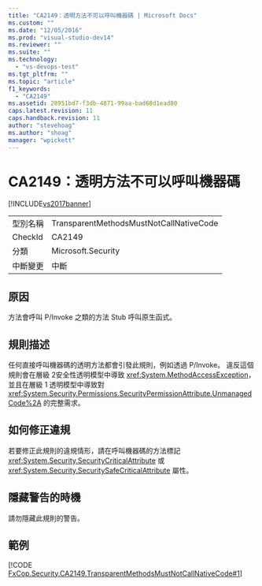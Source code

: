 ```yaml
---
title: "CA2149：透明方法不可以呼叫機器碼 | Microsoft Docs"
ms.custom: ""
ms.date: "12/05/2016"
ms.prod: "visual-studio-dev14"
ms.reviewer: ""
ms.suite: ""
ms.technology: 
  - "vs-devops-test"
ms.tgt_pltfrm: ""
ms.topic: "article"
f1_keywords: 
  - "CA2149"
ms.assetid: 28951bd7-f3db-4871-99aa-bad68d1ead80
caps.latest.revision: 11
caps.handback.revision: 11
author: "stevehoag"
ms.author: "shoag"
manager: "wpickett"
---
```

# CA2149：透明方法不可以呼叫機器碼
[!INCLUDE[vs2017banner](../code-quality/includes/vs2017banner.md)]

|||  
|-|-|  
|型別名稱|TransparentMethodsMustNotCallNativeCode|  
|CheckId|CA2149|  
|分類|Microsoft.Security|  
|中斷變更|中斷|  
  
## 原因  
 方法會呼叫 P\/Invoke 之類的方法 Stub 呼叫原生函式。  
  
## 規則描述  
 任何直接呼叫機器碼的透明方法都會引發此規則，例如透過 P\/Invoke。  違反這個規則會在層級 2安全性透明模型中導致 <xref:System.MethodAccessException>，並且在層級 1 透明模型中導致對 <xref:System.Security.Permissions.SecurityPermissionAttribute.UnmanagedCode%2A> 的完整需求。  
  
## 如何修正違規  
 若要修正此規則的違規情形，請在呼叫機器碼的方法標記 <xref:System.Security.SecurityCriticalAttribute> 或 <xref:System.Security.SecuritySafeCriticalAttribute> 屬性。  
  
## 隱藏警告的時機  
 請勿隱藏此規則的警告。  
  
## 範例  
 [!CODE [FxCop.Security.CA2149.TransparentMethodsMustNotCallNativeCode#1](../CodeSnippet/VS_Snippets_CodeAnalysis/fxcop.security.ca2149.transparentmethodsmustnotcallnativecode#1)]